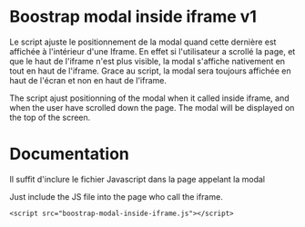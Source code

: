 Boostrap modal inside iframe v1
===============================

Le script ajuste le positionnement de la modal quand cette dernière est affichée à l'intérieur d'une Iframe. 
En effet si l'utilisateur a scrollé la page, et que le haut de l'iframe n'est plus visible, la modal s'affiche nativement en tout en haut de l'iframe.
Grace au script, la modal sera toujours affichée en haut de l'écran et non en haut de l'iframe.

The script ajust positionning of the modal when it called inside iframe, and when the user have scrolled down the page.
The modal will be displayed on the top of the screen.


Documentation
=============

Il suffit d'inclure le fichier Javascript dans la page appelant la modal

Just include the JS file into the page who call the iframe.

```
<script src="boostrap-modal-inside-iframe.js"></script>
```
